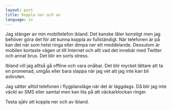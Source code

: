 ```yaml
---
layout: post
title: Koppla ner och av
language: sv
---
```


Jag stänger av min mobiltelefon ibland. Det kanske låter konstigt men jag behöver göra det för att kunna koppla av fullständigt. När telefonen är på kan det när som helst ringa eller dimpa ner ett meddelande. Dessutom är mobilen kortaste vägen ut till Internet och allt vad det innebär med Twitter och annat brus. Det blir en sorts stress.

Ibland vill jag alltså gå offline och vara onåbar. Det blir mycket lättare att ta en promenad, umgås eller bara slappa när jag vet att jag inte kan bli avbruten.

Jag sätter alltid telefonen i flygplansläge när det är läggdags. Då blir jag inte väckt av SMS eller samtal men kan lita på att väckarklockan ringer.

Testa själv att koppla ner och av ibland.
